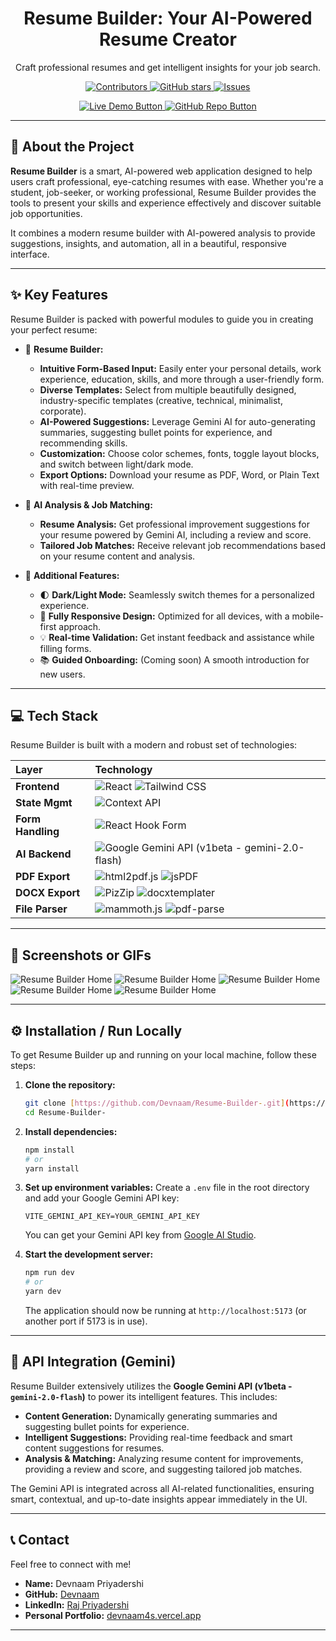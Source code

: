 <div align="center">
  <h1>Resume Builder: Your AI-Powered Resume Creator</h1>
  <p>Craft professional resumes and get intelligent insights for your job search.</p>

  <p>
    <a href="https://github.com/Devnaam/Resume-Builder-/graphs/contributors">
      <img src="https://img.shields.io/github/contributors/Devnaam/Resume-Builder-?color=blue" alt="Contributors">
    </a>
    <a href="https://github.com/Devnaam/Resume-Builder-/stargazers">
      <img src="https://img.shields.io/github/stars/Devnaam/Resume-Builder-?style=social" alt="GitHub stars">
    </a>
    <a href="https://github.com/Devnaam/Resume-Builder-/issues">
      <img src="https://img.shields.io/github/issues/Devnaam/Resume-Builder-?color=red" alt="Issues">
    </a>
  </p>

  <p>
    <a href="https://v0-resume-builder-ui-design.vercel.app/" target="_blank">
      <img src="https://img.shields.io/badge/Live%20Demo-Visit%20App-30363D?style=for-the-badge&logo=vercel&logoColor=white" alt="Live Demo Button">
    </a>
    <a href="https://github.com/Devnaam/Resume-Builder-.git" target="_blank">
      <img src="https://img.shields.io/badge/GitHub%20Repo-Explore%20Code-30363D?style=for-the-badge&logo=github&logoColor=white" alt="GitHub Repo Button">
    </a>
  </p>
</div>

---

## 🚀 About the Project

**Resume Builder** is a smart, AI-powered web application designed to help users craft professional, eye-catching resumes with ease. Whether you're a student, job-seeker, or working professional, Resume Builder provides the tools to present your skills and experience effectively and discover suitable job opportunities.

It combines a modern resume builder with AI-powered analysis to provide suggestions, insights, and automation, all in a beautiful, responsive interface.

---

## ✨ Key Features

Resume Builder is packed with powerful modules to guide you in creating your perfect resume:

* 📄 **Resume Builder:**
    * **Intuitive Form-Based Input:** Easily enter your personal details, work experience, education, skills, and more through a user-friendly form.
    * **Diverse Templates:** Select from multiple beautifully designed, industry-specific templates (creative, technical, minimalist, corporate).
    * **AI-Powered Suggestions:** Leverage Gemini AI for auto-generating summaries, suggesting bullet points for experience, and recommending skills.
    * **Customization:** Choose color schemes, fonts, toggle layout blocks, and switch between light/dark mode.
    * **Export Options:** Download your resume as PDF, Word, or Plain Text with real-time preview.

* 🔬 **AI Analysis & Job Matching:**
    * **Resume Analysis:** Get professional improvement suggestions for your resume powered by Gemini AI, including a review and score.
    * **Tailored Job Matches:** Receive relevant job recommendations based on your resume content and analysis.

* 🔧 **Additional Features:**
    * 🌓 **Dark/Light Mode:** Seamlessly switch themes for a personalized experience.
    * 📱 **Fully Responsive Design:** Optimized for all devices, with a mobile-first approach.
    * 💡 **Real-time Validation:** Get instant feedback and assistance while filling forms.
    * 📚 **Guided Onboarding:** (Coming soon) A smooth introduction for new users.

---

## 💻 Tech Stack

Resume Builder is built with a modern and robust set of technologies:

| Layer       | Technology                                                                                                                                                                                                                                                                                                                                                                                                                                                                                                                                                                                                                                                                                                                                                                                                                                                                                  |
| :------------ | :---------------------------------------------------------------------------------------------------------------------------------------------------------------------------------------------------------------------------------------------------------- |
| **Frontend** | ![React](https://img.shields.io/badge/React-61DAFB?style=for-the-badge&logo=react&logoColor=black) ![Tailwind CSS](https://img.shields.io/badge/Tailwind_CSS-06B6D4?style=for-the-badge&logo=tailwind-css&logoColor=white)         |
| **State Mgmt** | ![Context API](https://img.shields.io/badge/Context_API-0288D1?style=for-the-badge&logo=react&logoColor=white)                                                                                                                                                 |
| **Form Handling** | ![React Hook Form](https://img.shields.io/badge/React_Hook_Form-EC5990?style=for-the-badge&logo=reacthookform&logoColor=white)                                                                                                                                 |
| **AI Backend** | ![Google Gemini API](https://img.shields.io/badge/Google_Gemini_API-4285F4?style=for-the-badge&logo=google&logoColor=white) (v1beta - gemini-2.0-flash)                                                                                                    |
| **PDF Export** | ![html2pdf.js](https://img.shields.io/badge/html2pdf.js-D84315?style=for-the-badge&logo=javascript&logoColor=white) ![jsPDF](https://img.shields.io/badge/jsPDF-B71C1C?style=for-the-badge&logo=javascript&logoColor=white)           |
| **DOCX Export** | ![PizZip](https://img.shields.io/badge/PizZip-009688?style=for-the-badge&logo=npm&logoColor=white) ![docxtemplater](https://img.shields.io/badge/docxtemplater-4CAF50?style=for-the-badge&logo=npm&logoColor=white)               |
| **File Parser** | ![mammoth.js](https://img.shields.io/badge/mammoth.js-FFC107?style=for-the-badge&logo=javascript&logoColor=black) ![pdf-parse](https://img.shields.io/badge/pdf--parse-FF9800?style=for-the-badge&logo=javascript&logoColor=black)     |

---

## 📸 Screenshots or GIFs


![Resume Builder Home](./images/img5.png)
![Resume Builder Home](./images/img2.png)
![Resume Builder Home](./images/img3.png)
![Resume Builder Home](./images/img4.png)
![Resume Builder Home](./images/image.png)



---

## ⚙️ Installation / Run Locally

To get Resume Builder up and running on your local machine, follow these steps:

1.  **Clone the repository:**
    ```bash
    git clone [https://github.com/Devnaam/Resume-Builder-.git](https://github.com/Devnaam/Resume-Builder-.git)
    cd Resume-Builder-
    ```

2.  **Install dependencies:**
    ```bash
    npm install
    # or
    yarn install
    ```

3.  **Set up environment variables:**
    Create a `.env` file in the root directory and add your Google Gemini API key:
    ```
    VITE_GEMINI_API_KEY=YOUR_GEMINI_API_KEY
    ```
    You can get your Gemini API key from [Google AI Studio](https://aistudio.google.com/app/apikey).

4.  **Start the development server:**
    ```bash
    npm run dev
    # or
    yarn dev
    ```
    The application should now be running at `http://localhost:5173` (or another port if 5173 is in use).

---

## 🤖 API Integration (Gemini)

Resume Builder extensively utilizes the **Google Gemini API (v1beta - `gemini-2.0-flash`)** to power its intelligent features. This includes:

* **Content Generation:** Dynamically generating summaries and suggesting bullet points for experience.
* **Intelligent Suggestions:** Providing real-time feedback and smart content suggestions for resumes.
* **Analysis & Matching:** Analyzing resume content for improvements, providing a review and score, and suggesting tailored job matches.

The Gemini API is integrated across all AI-related functionalities, ensuring smart, contextual, and up-to-date insights appear immediately in the UI.

---

## 📞 Contact

Feel free to connect with me!

* **Name:** Devnaam Priyadershi
* **GitHub:** [Devnaam](https://github.com/Devnaam)
* **LinkedIn:** [Raj Priyadershi](https://www.linkedin.com/in/raj-priyadershi-56a256282/)
* **Personal Portfolio:** [devnaam4s.vercel.app](https://devnaam4s.vercel.app/)

---
